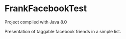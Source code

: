 # FrankFacebookTest


Project compiled with Java 8.0 

Presentation of taggable facebook friends in a simple list.
